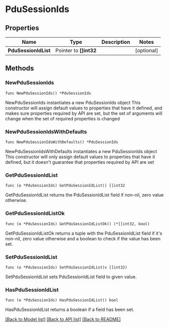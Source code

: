 # PduSessionIds

## Properties

Name | Type | Description | Notes
------------ | ------------- | ------------- | -------------
**PduSessionIdList** | Pointer to **[]int32** |  | [optional] 

## Methods

### NewPduSessionIds

`func NewPduSessionIds() *PduSessionIds`

NewPduSessionIds instantiates a new PduSessionIds object
This constructor will assign default values to properties that have it defined,
and makes sure properties required by API are set, but the set of arguments
will change when the set of required properties is changed

### NewPduSessionIdsWithDefaults

`func NewPduSessionIdsWithDefaults() *PduSessionIds`

NewPduSessionIdsWithDefaults instantiates a new PduSessionIds object
This constructor will only assign default values to properties that have it defined,
but it doesn't guarantee that properties required by API are set

### GetPduSessionIdList

`func (o *PduSessionIds) GetPduSessionIdList() []int32`

GetPduSessionIdList returns the PduSessionIdList field if non-nil, zero value otherwise.

### GetPduSessionIdListOk

`func (o *PduSessionIds) GetPduSessionIdListOk() (*[]int32, bool)`

GetPduSessionIdListOk returns a tuple with the PduSessionIdList field if it's non-nil, zero value otherwise
and a boolean to check if the value has been set.

### SetPduSessionIdList

`func (o *PduSessionIds) SetPduSessionIdList(v []int32)`

SetPduSessionIdList sets PduSessionIdList field to given value.

### HasPduSessionIdList

`func (o *PduSessionIds) HasPduSessionIdList() bool`

HasPduSessionIdList returns a boolean if a field has been set.


[[Back to Model list]](../README.md#documentation-for-models) [[Back to API list]](../README.md#documentation-for-api-endpoints) [[Back to README]](../README.md)



